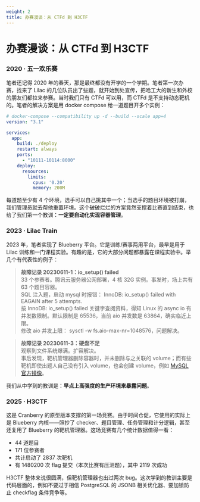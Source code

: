 ```yaml
---
weight: 2
title: 办赛漫谈：从 CTFd 到 H3CTF
---
```


# 办赛漫谈：从 CTFd 到 H3CTF


### 2020 · 五一欢乐赛

笔者还记得 2020 年的春天，那是最终都没有开学的一个学期。笔者第一次办赛，找来了 Lilac 的几位队员出了些题，就开始到处宣传，把哈工大的新生和外校的朋友们都拉来参赛。当时我们只有 CTFd 可以用，而 CTFd 是不支持动态靶机的。笔者的解决方案是用 docker compose 给一道题目开多个实例：

```yaml
# docker-compose --compatibility up -d --build --scale app=4
version: "3.1"

services:
  app:
    build: ./deploy
    restart: always
    ports:
      - "10111-10114:8000"
    deploy:
      resources:
        limits:
          cpus: '0.20'
          memory: 200M
```

每道题至少有 4 个环境，选手可以自己挑其中一个；当选手的题目环境被打崩，我们管理员就去帮他重置环境。这个破破烂烂的方案竟然支撑着比赛直到结束，也给了我们第一个教训：**一定要自动化实现容器管理**。

### 2023 · Lilac Train

2023 年，笔者实现了 Blueberry 平台。它是训练/赛事两用平台，最早是用于 Lilac 训练和一门课程实验。有趣的是，它的大部分问题都暴露在课程实验中。举几个有代表性的例子：

> **故障记录 20230611-1：io_setup() failed**  
> 33 个参赛者。腾讯云服务器公网部署，4 核 32G 实例。事发时，场上共有 63 个题目容器。  
> SQL 注入题，启动 mysql 时报错： InnoDB: io_setup() failed with EAGAIN after 5 attempts.  
> 按 InnoDB: io_setup() failed 关键字查阅资料，得知 Linux 的 async io 有并发数限制。默认限制是 65536，当前 aio 并发数是 63864，确实临近上限。  
> 修改 aio 并发上限： sysctl -w fs.aio-max-nr=1048576，问题解决。

> **故障记录 20230611-3：硬盘不足**  
> 观察到文件系统爆满。扩容解决。  
> 事后发现，靶机管理器删除容器时，并未删除与之关联的 volume；而有些靶机即使出题人自己没有引入 volume，也会创建 volume，例如 [MySQL 官方镜像](https://github.com/docker-library/mysql/blob/master/8.4/Dockerfile.oracle#L117)。



我们从中学到的教训是：**早点上高强度的生产环境来暴露问题**。


### 2025 · H3CTF

这是 Cranberry 的原型版本支撑的第一场竞赛。由于时间仓促，它使用的实际上是 Blueberry 内核——照抄了 checker、题目管理、任务管理和计分逻辑，甚至还复用了 Blueberry 的靶机管理器。这场竞赛有几个统计数据值得一看：

- 44 道题目
- 171 位参赛者
- 共计启动了 2837 次靶机
- 有 1480200 次 flag 提交（本次比赛有压测题），其中 2119 次成功


H3CTF 整体来说很圆满，但靶机管理器也出过两次 bug。这次学到的教训主要是代码层面的，例如不要过于相信 PostgreSQL 的 JSONB 相关优化器、要加锁防止 checkflag 条件竞争等。
